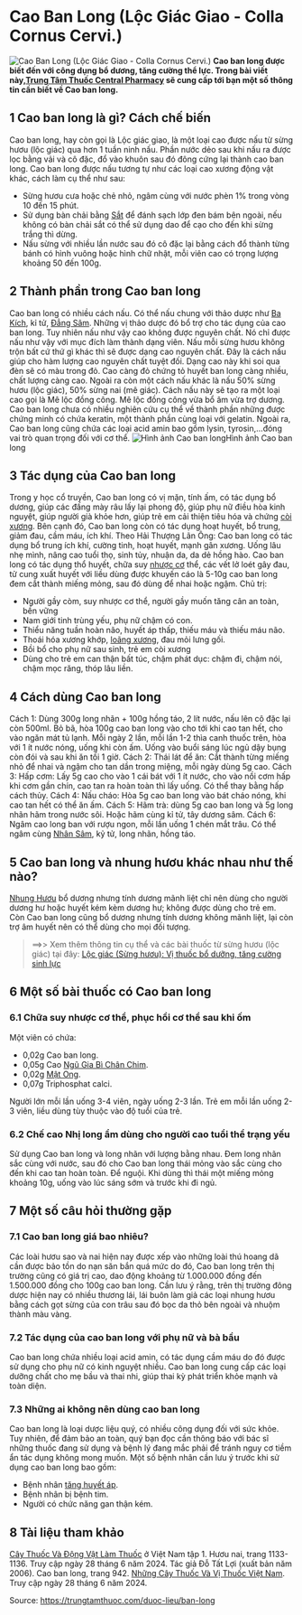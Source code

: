 # Cao Ban Long (Lộc Giác Giao - Colla Cornus Cervi.)

![Cao Ban Long \(Lộc Giác Giao - Colla Cornus Cervi.\)](https://trungtamthuoc.com/images/others/cao-ban-long-6214.jpg)
**Cao ban long được biết đến với công dụng bổ dương, tăng cường thể lực. Trong bài viết này,[Trung Tâm Thuốc Central Pharmacy](https://trungtamthuoc.com/ "Trung Tâm Thuốc Central Pharmacy") sẽ cung cấp tới bạn một số thông tin cần biết về Cao ban long.**
##  1 Cao ban long là gì? Cách chế biến
Cao ban long, hay còn gọi là Lộc giác giao, là một loại cao được nấu từ sừng hươu (lộc giác) qua hơn 1 tuần ninh nấu. Phần nước dẻo sau khi nấu ra được lọc bằng vải và cô đặc, đổ vào khuôn sau đó đông cứng lại thành cao ban long.
Cao ban long được nấu tương tự như các loại cao xương động vật khác, cách làm cụ thể như sau:
  * Sừng hươu cưa hoặc chẻ nhỏ, ngâm cùng với nước phèn 1% trong vòng 10 đến 15 phút.
  * Sử dụng bàn chải bằng [Sắt](https://trungtamthuoc.com/hoat-chat/sat "Sắt") để đánh sạch lớp đen bám bên ngoài, nếu không có bàn chải sắt có thể sử dụng dao để cạo cho đến khi sừng trắng thì dừng.
  * Nấu sừng với nhiều lần nước sau đó cô đặc lại bằng cách đổ thành từng bánh có hình vuông hoặc hình chữ nhật, mỗi viên cao có trọng lượng khoảng 50 đến 100g.


##  2 Thành phần trong Cao ban long
Cao ban long có nhiều cách nấu. Có thể nấu chung với thảo dược như [Ba Kích](https://trungtamthuoc.com/duoc-lieu/ba-kich-27 "Ba Kích"), kỉ tử, [Đẳng Sâm](https://trungtamthuoc.com/duoc-lieu/dang-sam "Đẳng Sâm"). Những vị thảo dược đó bổ trợ cho tác dụng của cao ban long. Tuy nhiên nấu như vậy cao không được nguyên chất. Nó chỉ được nấu như vậy với mục đích làm thành dạng viên.
Nấu mỗi sừng hươu không trộn bất cứ thứ gì khác thì sẽ được dạng cao nguyên chất. Đây là cách nấu giúp cho hàm lượng cao nguyên chất tuyệt đối. Dạng cao này khi soi qua đèn sẽ có màu trong đỏ. Cao càng đỏ chứng tỏ huyết ban long càng nhiều, chất lượng càng cao.
Ngoài ra còn một cách nấu khác là nấu 50% sừng hươu (lộc giác), 50% sừng nai (mê giác). Cách nấu này sẽ tạo ra một loại cao gọi là Mê lộc đồng công. Mê lộc đồng công vừa bổ âm vừa trợ dương.
Cao ban long chưa có nhiều nghiên cứu cụ thể về thành phần những được chứng minh có chứa keratin, một thành phần cùng loại với gelatin. Ngoài ra, Cao ban long cũng chứa các loại acid amin bao gồm lysin, tyrosin,...đóng vai trò quan trọng đối với cơ thể.
![Hình ảnh Cao ban long](https://trungtamthuoc.com/images/item/cao-ban-long-2.jpg)Hình ảnh Cao ban long
##  3 Tác dụng của Cao ban long
Trong y học cổ truyền, Cao ban long có vị mặn, tính ấm, có tác dụng bổ dương, giúp các đấng mày râu lấy lại phong độ, giúp phụ nữ điều hòa kinh nguyệt, giúp người già khỏe hơn, giúp trẻ em cải thiện tiêu hóa và chứng [còi xương](https://trungtamthuoc.com/bai-viet/benh-coi-xuong-do-thieu-vitamin-d-o-tre-em "còi xương"). Bên cạnh đó, Cao ban long còn có tác dụng hoạt huyết, bổ trung, giảm đau, cầm máu, ích khí.
Theo Hải Thượng Lãn Ông: Cao ban long có tác dụng bổ trung ích khí, cường tinh, hoạt huyết, mạnh gân xương. Uống lâu nhẹ mình, nâng cao tuổi thọ, sinh tủy, nhuận da, da dẻ hồng hào.
Cao ban long có tác dụng thổ huyết, chữa suy [nhược cơ](https://trungtamthuoc.com/bai-viet/chan-doan-va-dieu-tri-nhuoc-co "nhược cơ") thể, các vết lở loét gây đau, tử cung xuất huyết với liều dùng được khuyến cáo là 5-10g cao ban long đem cắt thành miếng mỏng, sau đó dùng để nhai hoặc ngậm.
Chủ trị: 
  * Người gầy còm, suy nhược cơ thể, người gầy muốn tăng cân an toàn, bền vững 
  * Nam giới tinh trùng yếu, phụ nữ chậm có con. 
  * Thiểu năng tuần hoàn não, huyết áp thấp, thiếu máu và thiếu máu não.
  * Thoái hóa xương khớp, [loãng xương](https://trungtamthuoc.com/bai-viet/trieu-chung-va-nguyen-nhan-gay-benh-loang-xuong "loãng xương"), đau mỏi lưng gối.
  * Bồi bổ cho phụ nữ sau sinh, trẻ em còi xương
  * Dùng cho trẻ em can thận bất túc, chậm phát dục: chậm đi, chậm nói, chậm mọc răng, thóp lâu liền. 


##  4 Cách dùng Cao ban long
Cách 1: Dùng 300g long nhãn + 100g hồng táo, 2 lít nước, nấu lên cô đặc lại còn 500ml. Bỏ bã, hòa 100g cao ban long vào cho tới khi cao tan hết, cho vào ngăn mát tủ lạnh. Mỗi ngày 2 lần, mỗi lần 1-2 thìa canh thuốc trên, hòa với 1 ít nước nóng, uống khi còn ấm. Uống vào buổi sáng lúc ngủ dậy bụng còn đói và sau khi ăn tối 1 giờ. 
Cách 2: Thái lát để ăn: Cắt thành từng miếng nhỏ để nhai và ngậm cho tan dần trong miệng, mỗi ngày dùng 5g cao.
Cách 3: Hấp cơm: Lấy 5g cao cho vào 1 cái bát với 1 ít nước, cho vào nồi cơm hấp khi cơm gần chín, cao tan ra hoàn toàn thì lấy uống. Có thể thay bằng hấp cách thủy. 
Cách 4: Nấu cháo: Hòa 5g cao ban long vào bát cháo nóng, khi cao tan hết có thể ăn ấm. 
Cách 5: Hãm trà: dùng 5g cao ban long và 5g long nhãn hãm trong nước sôi. Hoặc hãm cùng kỉ tử, tây dương sâm.
Cách 6: Ngâm cao long ban với rượu ngon, mỗi lần uống 1 chén mắt trâu. Có thể ngâm cùng [Nhân Sâm](https://trungtamthuoc.com/duoc-lieu/nhan-sam "Nhân Sâm"), kỷ tử, long nhãn, hồng táo.
##  5 Cao ban long và nhung hươu khác nhau như thế nào?
[Nhung Hươu](https://trungtamthuoc.com/duoc-lieu/nhung-huou-07 "Nhung Hươu") bổ dương nhưng tính dương mãnh liệt chỉ nên dùng cho người dương hư hoặc huyết kém kèm dương hư; không được dùng cho trẻ em. Còn Cao ban long cũng bổ dương nhưng tính dương không mãnh liệt, lại còn trợ âm huyết nên có thể dùng cho mọi đối tượng.
> ==>> Xem thêm thông tin cụ thể và các bài thuốc từ sừng hươu (lộc giác) tại đây: [Lộc giác (Sừng hươu): Vị thuốc bổ dưỡng, tăng cường sinh lực](https://trungtamthuoc.com/duoc-lieu/loc-giac)
##  6 Một số bài thuốc có Cao ban long
### 6.1 Chữa suy nhược cơ thể, phục hồi cơ thể sau khi ốm
Một viên có chứa:
  * 0,02g Cao ban long.
  * 0,05g Cao [Ngũ Gia Bì Chân Chim](https://trungtamthuoc.com/duoc-lieu/ngu-gia-bi-chan-chim "Ngũ Gia Bì Chân Chim").
  * 0,02g [Mật Ong](https://trungtamthuoc.com/duoc-lieu/mat-ong "Mật Ong").
  * 0,07g Triphosphat calci.


Người lớn mỗi lần uống 3-4 viên, ngày uống 2-3 lần.
Trẻ em mỗi lần uống 2-3 viên, liều dùng tùy thuộc vào độ tuổi của trẻ.
### 6.2 Chế cao Nhị long ẩm dùng cho người cao tuổi thể trạng yếu
Sử dụng Cao ban long và long nhãn với lượng bằng nhau.
Đem long nhãn sắc cùng với nước, sau đó cho Cao ban long thái mỏng vào sắc cùng cho đến khi cao tan hoàn toàn.
Để nguội. Khi dùng thì thái một miếng mỏng khoảng 10g, uống vào lúc sáng sớm và trước khi đi ngủ.
##  7 Một số câu hỏi thường gặp
### 7.1 Cao ban long giá bao nhiêu?
Các loài hươu sao và nai hiện nay được xếp vào những loài thú hoang dã cần được bảo tồn do nạn săn bắn quá mức do đó, Cao ban long trên thị trường cũng có giá trị cao, dao động khoảng từ 1.000.000 đồng đến 1.500.000 đồng cho 100g cao ban long.
Cần lưu ý rằng, trên thị trường đông dược hiện nay có nhiều thương lái, lái buôn làm giả các loại nhung hươu bằng cách gọt sừng của con trâu sau đó bọc da thỏ bên ngoài và nhuộm thành màu vàng.
### 7.2 Tác dụng của cao ban long với phụ nữ và bà bầu
Cao ban long chứa nhiều loại acid amin, có tác dụng cầm máu do đó được sử dụng cho phụ nữ có kinh nguyệt nhiều. Cao ban long cung cấp các loại dưỡng chất cho mẹ bầu và thai nhi, giúp thai kỳ phát triển khỏe mạnh và toàn diện.
### 7.3 Những ai không nên dùng cao ban long
Cao ban long là loại dược liệu quý, có nhiều công dụng đối với sức khỏe. Tuy nhiên, để đảm bảo an toàn, quý bạn đọc cần thông báo với bác sĩ những thuốc đang sử dụng và bệnh lý đang mắc phải để tránh nguy cơ tiềm ẩn tác dụng không mong muốn.
Một số bệnh nhân cần lưu ý trước khi sử dụng cao ban long bao gồm:
  * Bệnh nhân [tăng huyết áp](https://trungtamthuoc.com/bai-viet/tang-huyet-ap "tăng huyết áp").
  * Bệnh nhân bị bệnh tim.
  * Người có chức năng gan thận kém.


##  8 Tài liệu tham khảo
[Cây Thuốc Và Động Vật Làm Thuốc](https://trungtamthuoc.com/bai-viet/doc-online-va-tai-mien-phi-pdf-sach-cay-thuoc-va-dong-vat-lam-thuoc-o-viet-nam "Cây Thuốc Và Động Vật Làm Thuốc") ở Việt Nam tập 1. Hươu nai, trang 1133-1136. Truy cập ngày 28 tháng 6 năm 2024.
Tác giả Đỗ Tất Lợi (xuất bản năm 2006). Cao ban long, trang 942. [Những Cây Thuốc Và Vị Thuốc Việt Nam](https://trungtamthuoc.com/duoc-lieu "Những Cây Thuốc Và Vị Thuốc Việt Nam"). Truy cập ngày 28 tháng 6 năm 2024.


Source: https://trungtamthuoc.com/duoc-lieu/ban-long